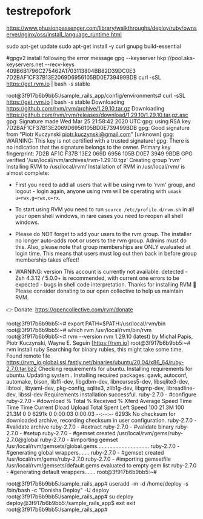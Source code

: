 # testrepofork

https://www.phusionpassenger.com/library/walkthroughs/deploy/ruby/ownserver/nginx/oss/install_language_runtime.html

sudo apt-get update
sudo apt-get install -y curl gnupg build-essential

#gpgv2 install following the error message
gpg --keyserver hkp://pool.sks-keyservers.net --recv-keys 409B6B1796C275462A1703113804BB82D39DC0E3 7D2BAF1CF37B13E2069D6956105BD0E739499BDB
curl -sSL https://get.rvm.io | bash -s stable

root@3f917b6b9bb5:/sample_rails_app/config/environments# curl -sSL https://get.rvm.io | bash -s stable
Downloading https://github.com/rvm/rvm/archive/1.29.10.tar.gz
Downloading https://github.com/rvm/rvm/releases/download/1.29.10/1.29.10.tar.gz.asc
gpg: Signature made Wed Mar 25 21:58:42 2020 UTC
gpg:                using RSA key 7D2BAF1CF37B13E2069D6956105BD0E739499BDB
gpg: Good signature from "Piotr Kuczynski <piotr.kuczynski@gmail.com>" [unknown]
gpg: WARNING: This key is not certified with a trusted signature!
gpg:          There is no indication that the signature belongs to the owner.
Primary key fingerprint: 7D2B AF1C F37B 13E2 069D  6956 105B D0E7 3949 9BDB
GPG verified '/usr/local/rvm/archives/rvm-1.29.10.tgz'
Creating group 'rvm'
Installing RVM to /usr/local/rvm/
Installation of RVM in /usr/local/rvm/ is almost complete:

  * First you need to add all users that will be using rvm to 'rvm' group,
    and logout - login again, anyone using rvm will be operating with `umask u=rwx,g=rwx,o=rx`.

  * To start using RVM you need to run `source /etc/profile.d/rvm.sh`
    in all your open shell windows, in rare cases you need to reopen all shell windows.
  * Please do NOT forget to add your users to the rvm group.
     The installer no longer auto-adds root or users to the rvm group. Admins must do this.
     Also, please note that group memberships are ONLY evaluated at login time.
     This means that users must log out then back in before group membership takes effect!
  * WARNING:  version This account is currently not available. detected - Zsh 4.3.12 / 5.0.0+ is recommended,
     with current one errors to be expected - bugs in shell code interpretation.
Thanks for installing RVM 🙏
Please consider donating to our open collective to help us maintain RVM.

👉  Donate: https://opencollective.com/rvm/donate

root@3f917b6b9bb5:~# export PATH=$PATH:/usr/local/rvm/bin
root@3f917b6b9bb5:~# which rvm
/usr/local/rvm/bin/rvm
root@3f917b6b9bb5:~# rvm --version
rvm 1.29.10 (latest) by Michal Papis, Piotr Kuczynski, Wayne E. Seguin [https://rvm.io]
root@3f917b6b9bb5:~# rvm install ruby
Searching for binary rubies, this might take some time.
Found remote file https://rvm_io.global.ssl.fastly.net/binaries/ubuntu/20.04/x86_64/ruby-2.7.0.tar.bz2
Checking requirements for ubuntu.
Installing requirements for ubuntu.
Updating system..
Installing required packages: gawk, autoconf, automake, bison, libffi-dev, libgdbm-dev, libncurses5-dev, libsqlite3-dev, libtool, libyaml-dev, pkg-config, sqlite3, zlib1g-dev, libgmp-dev, libreadline-dev, libssl-dev
Requirements installation successful.
ruby-2.7.0 - #configure
ruby-2.7.0 - #download
  % Total    % Received % Xferd  Average Speed   Time    Time     Time  Current
                                 Dload  Upload   Total   Spent    Left  Speed
100 21.3M  100 21.3M    0     0  6291k      0  0:00:03  0:00:03 --:--:-- 6293k
No checksum for downloaded archive, recording checksum in user configuration.
ruby-2.7.0 - #validate archive
ruby-2.7.0 - #extract
ruby-2.7.0 - #validate binary
ruby-2.7.0 - #setup
ruby-2.7.0 - #gemset created /usr/local/rvm/gems/ruby-2.7.0@global
ruby-2.7.0 - #importing gemset /usr/local/rvm/gemsets/global.gems..................................
ruby-2.7.0 - #generating global wrappers.......
ruby-2.7.0 - #gemset created /usr/local/rvm/gems/ruby-2.7.0
ruby-2.7.0 - #importing gemsetfile /usr/local/rvm/gemsets/default.gems evaluated to empty gem list
ruby-2.7.0 - #generating default wrappers.......
root@3f917b6b9bb5:~#

root@3f917b6b9bb5:/sample_rails_app# useradd -m -d /home/deploy -s /bin/bash -c "Donisha Deploy" -U deploy
root@3f917b6b9bb5:/sample_rails_app# su deploy
deploy@3f917b6b9bb5:/sample_rails_app$ exit
exit
root@3f917b6b9bb5:/sample_rails_app#


